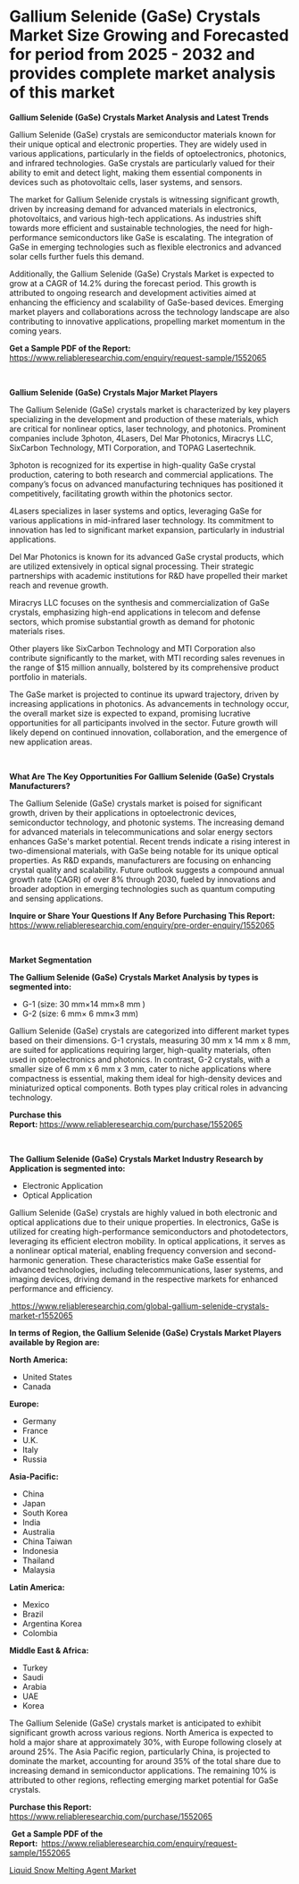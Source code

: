 <p><h1>Gallium Selenide (GaSe) Crystals Market Size Growing and Forecasted for period from 2025 - 2032 and provides complete market analysis of this market</h1></p><p><strong>Gallium Selenide (GaSe) Crystals Market Analysis and Latest Trends</strong></p>
<p><p>Gallium Selenide (GaSe) crystals are semiconductor materials known for their unique optical and electronic properties. They are widely used in various applications, particularly in the fields of optoelectronics, photonics, and infrared technologies. GaSe crystals are particularly valued for their ability to emit and detect light, making them essential components in devices such as photovoltaic cells, laser systems, and sensors.</p><p>The market for Gallium Selenide crystals is witnessing significant growth, driven by increasing demand for advanced materials in electronics, photovoltaics, and various high-tech applications. As industries shift towards more efficient and sustainable technologies, the need for high-performance semiconductors like GaSe is escalating. The integration of GaSe in emerging technologies such as flexible electronics and advanced solar cells further fuels this demand.</p><p>Additionally, the Gallium Selenide (GaSe) Crystals Market is expected to grow at a CAGR of 14.2% during the forecast period. This growth is attributed to ongoing research and development activities aimed at enhancing the efficiency and scalability of GaSe-based devices. Emerging market players and collaborations across the technology landscape are also contributing to innovative applications, propelling market momentum in the coming years.</p></p>
<p><strong>Get a Sample PDF of the Report:&nbsp;</strong> <a href="https://www.reliableresearchiq.com/enquiry/request-sample/1552065?utm_campaign=2318&utm_medium=2&utm_source=Github&utm_content=ia&utm_term=02042025&utm_id=gallium-selenide-gase-crystals">https://www.reliableresearchiq.com/enquiry/request-sample/1552065</a></p>
<p>&nbsp;</p>
<p><strong>Gallium Selenide (GaSe) Crystals Major Market Players</strong></p>
<p><p>The Gallium Selenide (GaSe) crystals market is characterized by key players specializing in the development and production of these materials, which are critical for nonlinear optics, laser technology, and photonics. Prominent companies include 3photon, 4Lasers, Del Mar Photonics, Miracrys LLC, SixCarbon Technology, MTI Corporation, and TOPAG Lasertechnik. </p><p>3photon is recognized for its expertise in high-quality GaSe crystal production, catering to both research and commercial applications. The company’s focus on advanced manufacturing techniques has positioned it competitively, facilitating growth within the photonics sector. </p><p>4Lasers specializes in laser systems and optics, leveraging GaSe for various applications in mid-infrared laser technology. Its commitment to innovation has led to significant market expansion, particularly in industrial applications.</p><p>Del Mar Photonics is known for its advanced GaSe crystal products, which are utilized extensively in optical signal processing. Their strategic partnerships with academic institutions for R&D have propelled their market reach and revenue growth.</p><p>Miracrys LLC focuses on the synthesis and commercialization of GaSe crystals, emphasizing high-end applications in telecom and defense sectors, which promise substantial growth as demand for photonic materials rises. </p><p>Other players like SixCarbon Technology and MTI Corporation also contribute significantly to the market, with MTI recording sales revenues in the range of $15 million annually, bolstered by its comprehensive product portfolio in materials. </p><p>The GaSe market is projected to continue its upward trajectory, driven by increasing applications in photonics. As advancements in technology occur, the overall market size is expected to expand, promising lucrative opportunities for all participants involved in the sector. Future growth will likely depend on continued innovation, collaboration, and the emergence of new application areas.</p></p>
<p>&nbsp;</p>
<p><strong>What Are The Key Opportunities For Gallium Selenide (GaSe) Crystals Manufacturers?</strong></p>
<p><p>The Gallium Selenide (GaSe) crystals market is poised for significant growth, driven by their applications in optoelectronic devices, semiconductor technology, and photonic systems. The increasing demand for advanced materials in telecommunications and solar energy sectors enhances GaSe's market potential. Recent trends indicate a rising interest in two-dimensional materials, with GaSe being notable for its unique optical properties. As R&D expands, manufacturers are focusing on enhancing crystal quality and scalability. Future outlook suggests a compound annual growth rate (CAGR) of over 8% through 2030, fueled by innovations and broader adoption in emerging technologies such as quantum computing and sensing applications.</p></p>
<p><strong>Inquire or Share Your Questions If Any Before Purchasing This Report:</strong> <a href="https://www.reliableresearchiq.com/enquiry/pre-order-enquiry/1552065?utm_campaign=2318&utm_medium=2&utm_source=Github&utm_content=ia&utm_term=02042025&utm_id=gallium-selenide-gase-crystals">https://www.reliableresearchiq.com/enquiry/pre-order-enquiry/1552065</a></p>
<p>&nbsp;</p>
<p><strong>Market Segmentation</strong></p>
<p><strong>The Gallium Selenide (GaSe) Crystals Market Analysis by types is segmented into:</strong></p>
<p><ul><li>G-1 (size: 30 mm×14 mm×8 mm )</li><li>G-2 (size: 6 mm× 6 mm×3 mm)</li></ul></p>
<p><p>Gallium Selenide (GaSe) crystals are categorized into different market types based on their dimensions. G-1 crystals, measuring 30 mm x 14 mm x 8 mm, are suited for applications requiring larger, high-quality materials, often used in optoelectronics and photonics. In contrast, G-2 crystals, with a smaller size of 6 mm x 6 mm x 3 mm, cater to niche applications where compactness is essential, making them ideal for high-density devices and miniaturized optical components. Both types play critical roles in advancing technology.</p></p>
<p><strong>Purchase this Report:&nbsp;</strong><a href="https://www.reliableresearchiq.com/purchase/1552065?utm_campaign=2318&utm_medium=2&utm_source=Github&utm_content=ia&utm_term=02042025&utm_id=gallium-selenide-gase-crystals">https://www.reliableresearchiq.com/purchase/1552065</a></p>
<p>&nbsp;</p>
<p><strong>The Gallium Selenide (GaSe) Crystals Market Industry Research by Application is segmented into:</strong></p>
<p><ul><li>Electronic Application</li><li>Optical Application</li></ul></p>
<p><p>Gallium Selenide (GaSe) crystals are highly valued in both electronic and optical applications due to their unique properties. In electronics, GaSe is utilized for creating high-performance semiconductors and photodetectors, leveraging its efficient electron mobility. In optical applications, it serves as a nonlinear optical material, enabling frequency conversion and second-harmonic generation. These characteristics make GaSe essential for advanced technologies, including telecommunications, laser systems, and imaging devices, driving demand in the respective markets for enhanced performance and efficiency.</p></p>
<p><a href="https://www.reliableresearchiq.com/global-gallium-selenide-crystals-market-r1552065?utm_campaign=2318&utm_medium=2&utm_source=Github&utm_content=ia&utm_term=02042025&utm_id=gallium-selenide-gase-crystals">&nbsp;https://www.reliableresearchiq.com/global-gallium-selenide-crystals-market-r1552065</a></p>
<p><strong>In terms of Region, the Gallium Selenide (GaSe) Crystals Market Players available by Region are:</strong></p>
<p>
    <p> <strong> North America: </strong>
        <ul>
            <li>United States</li>
            <li>Canada</li>
        </ul>
        </p> 
    <p> <strong> Europe: </strong>
        <ul>
            <li>Germany</li>
            <li>France</li>
            <li>U.K.</li>
            <li>Italy</li>
            <li>Russia</li>
        </ul>
        </p> 
    <p> <strong> Asia-Pacific: </strong>
        <ul>
            <li>China</li>
            <li>Japan</li>
            <li>South Korea</li>
            <li>India</li>
            <li>Australia</li>
            <li>China Taiwan</li>
            <li>Indonesia</li>
            <li>Thailand</li>
            <li>Malaysia</li>
        </ul>
        </p> 
    <p> <strong> Latin America: </strong>
        <ul>
            <li>Mexico</li>
            <li>Brazil</li>
            <li>Argentina Korea</li>
            <li>Colombia</li>
        </ul>
        </p> 
    <p> <strong> Middle East & Africa: </strong>
        <ul>
            <li>Turkey</li>
            <li>Saudi</li>
            <li>Arabia</li>
            <li>UAE</li>
            <li>Korea</li>
        </ul>
    </p>
    </p>
<p><p>The Gallium Selenide (GaSe) crystals market is anticipated to exhibit significant growth across various regions. North America is expected to hold a major share at approximately 30%, with Europe following closely at around 25%. The Asia Pacific region, particularly China, is projected to dominate the market, accounting for around 35% of the total share due to increasing demand in semiconductor applications. The remaining 10% is attributed to other regions, reflecting emerging market potential for GaSe crystals.</p></p>
<p><strong>Purchase this Report: </strong><a href="https://www.reliableresearchiq.com/purchase/1552065?utm_campaign=2318&utm_medium=2&utm_source=Github&utm_content=ia&utm_term=02042025&utm_id=gallium-selenide-gase-crystals">https://www.reliableresearchiq.com/purchase/1552065</a></p>
<p>&nbsp;<strong>Get a Sample PDF of the Report:&nbsp;&nbsp;</strong><a href="https://www.reliableresearchiq.com/enquiry/request-sample/1552065?utm_campaign=2318&utm_medium=2&utm_source=Github&utm_content=ia&utm_term=02042025&utm_id=gallium-selenide-gase-crystals">https://www.reliableresearchiq.com/enquiry/request-sample/1552065</a></p>
<p><strong></strong></p>
<p><p><a href="https://github.com/HobertDavis43/Market-Research-Report-List-2/blob/main/liquid-snow-melting-agent-market.md?utm_campaign=2318&utm_medium=2&utm_source=Github&utm_content=ia&utm_term=02042025&utm_id=gallium-selenide-gase-crystals">Liquid Snow Melting Agent Market</a></p></p>